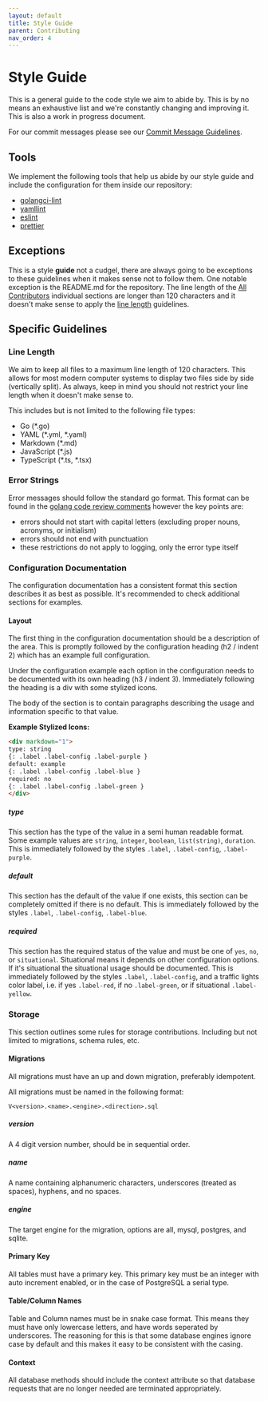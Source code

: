 ```yaml
---
layout: default
title: Style Guide
parent: Contributing
nav_order: 4
---
```


# Style Guide

This is a general guide to the code style we aim to abide by. This is by no means an exhaustive list and we're
constantly changing and improving it. This is also a work in progress document.

For our commit messages please see our [Commit Message Guidelines](./commitmsg-guidelines.md).

## Tools

We implement the following tools that help us abide by our style guide and include the configuration for them inside
our repository:
- [golangci-lint](https://github.com/golangci/golangci-lint)
- [yamllint](https://yamllint.readthedocs.io/en/stable/)
- [eslint](https://eslint.org/)
- [prettier](https://prettier.io/)

## Exceptions

This is a style **guide** not a cudgel, there are always going to be exceptions to these guidelines when it makes sense 
not to follow them. One notable exception is the README.md for the repository. The line length of the 
[All Contributors](https://allcontributors.org/) individual sections are longer than 120 characters and it doesn't make
sense to apply the [line length](#line-length) guidelines.

## Specific Guidelines

### Line Length

We aim to keep all files to a maximum line length of 120 characters. This allows for most modern computer systems to
display two files side by side (vertically split). As always, keep in mind you should not restrict your line length
when it doesn't make sense to.

This includes but is not limited to the following file types:
- Go (*.go)
- YAML (*.yml, *.yaml)
- Markdown (*.md)
- JavaScript (*.js)  
- TypeScript (*.ts, *.tsx)

### Error Strings

Error messages should follow the standard go format. This format can be found in the [golang code review comments](https://github.com/golang/go/wiki/CodeReviewComments#error-strings)
however the key points are:

- errors should not start with capital letters (excluding proper nouns, acronyms, or initialism)
- errors should not end with punctuation
- these restrictions do not apply to logging, only the error type itself

### Configuration Documentation

The configuration documentation has a consistent format this section describes it as best as possible. It's recommended
to check additional sections for examples.

#### Layout

The first thing in the configuration documentation should be a description of the area. This is promptly followed by the
configuration heading (h2 / indent 2) which has an example full configuration.

Under the configuration example each option in the configuration needs to be documented with its own heading 
(h3 / indent 3). Immediately following the heading is a div with some stylized icons. 

The body of the section is to contain paragraphs describing the usage and information specific to that value.


**Example Stylized Icons:**

```html
<div markdown="1">
type: string
{: .label .label-config .label-purple } 
default: example
{: .label .label-config .label-blue }
required: no
{: .label .label-config .label-green }
</div>
```

##### type

This section has the type of the value in a semi human readable format. Some example values are `string`, `integer`, 
`boolean`, `list(string)`, `duration`. This is immediately followed by the styles `.label`, `.label-config`, 
`.label-purple`.

##### default

This section has the default of the value if one exists, this section can be completely omitted if there is no default.
This is immediately followed by the styles `.label`, `.label-config`,
`.label-blue`.

##### required

This section has the required status of the value and must be one of `yes`, `no`, or `situational`. Situational means it
depends on other configuration options. If it's situational the situational usage should be documented. This is 
immediately followed by the styles `.label`, `.label-config`, and a traffic lights color label, i.e. if yes `.label-red`, 
if no `.label-green`, or if situational `.label-yellow`.

### Storage
This section outlines some rules for storage contributions. Including but not limited to migrations, schema rules, etc.

#### Migrations
All migrations must have an up and down migration, preferably idempotent.

All migrations must be named in the following format:
```text
V<version>.<name>.<engine>.<direction>.sql
```

##### version
A 4 digit version number, should be in sequential order.

##### name
A name containing alphanumeric characters, underscores (treated as spaces), hyphens, and no spaces.

##### engine
The target engine for the migration, options are all, mysql, postgres, and sqlite.

#### Primary Key
All tables must have a primary key. This primary key must be an integer with auto increment enabled, or in the case of 
PostgreSQL a serial type.

#### Table/Column Names
Table and Column names must be in snake case format. This means they must have only lowercase letters, and have words 
seperated by underscores. The reasoning for this is that some database engines ignore case by default and this makes it
easy to be consistent with the casing.

#### Context
All database methods should include the context attribute so that database requests that are no longer needed are
terminated appropriately.
